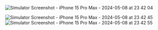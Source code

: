 ![Simulator Screenshot - iPhone 15 Pro Max - 2024-05-08 at 23 42 04](https://github.com/caturpamungkas123/toko_tanaman/assets/78469270/18c291c5-f61d-40aa-91dc-1a88122f64af)

![Simulator Screenshot - iPhone 15 Pro Max - 2024-05-08 at 23 42 45](https://github.com/caturpamungkas123/toko_tanaman/assets/78469270/1440afa4-44e2-4c37-998e-61d89d99ea74)
![Simulator Screenshot - iPhone 15 Pro Max - 2024-05-08 at 23 42 55](https://github.com/caturpamungkas123/toko_tanaman/assets/78469270/4a4a3aff-8676-4498-bd74-840efbcbedd8)
